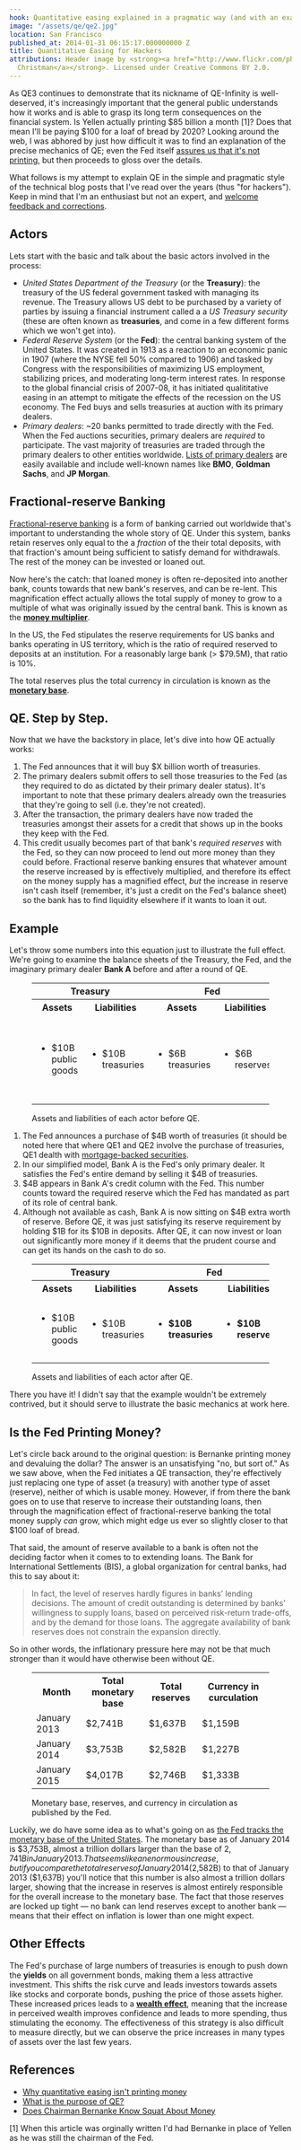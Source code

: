 ```yaml
---
hook: Quantitative easing explained in a pragmatic way (and with an example).
image: "/assets/qe/qe2.jpg"
location: San Francisco
published_at: 2014-01-31 06:15:17.000000000 Z
title: Quantitative Easing for Hackers
attributions: Header image by <strong><a href="http://www.flickr.com/photos/gammaman/6242455757/">Eli
  Christman</a></strong>. Licensed under Creative Commons BY 2.0.
---
```


As QE3 continues to demonstrate that its nickname of QE-Infinity is well-deserved, it's increasingly important that the general public understands how it works and is able to grasp its long term consequences on the financial system. Is Yellen actually printing $85 billion a month [1]? Does that mean I'll be paying $100 for a loaf of bread by 2020? Looking around the web, I was abhored by just how difficult it was to find an explanation of the precise mechanics of QE; even the Fed itself [assures us that it's not printing](http://www.federalreserve.gov/faqs/money_12853.htm), but then proceeds to gloss over the details.

What follows is my attempt to explain QE in the simple and pragmatic style of the technical blog posts that I've read over the years (thus "for hackers"). Keep in mind that I'm an enthusiast but not an expert, and [welcome feedback and corrections](mailto:brandur@brandur.org).

## Actors

Lets start with the basic and talk about the basic actors involved in the process:

* *United States Department of the Treasury* (or the **Treasury**): the treasury of the US federal government tasked with managing its revenue. The Treasury allows US debt to be purchased by a variety of parties by issuing a financial instrument called a a _US Treasury security_ (these are often known as **treasuries**, and come in a few different forms which we won't get into).
* *Federal Reserve System* (or the **Fed**): the central banking system of the United States. It was created in 1913 as a reaction to an economic panic in 1907 (where the NYSE fell 50% compared to 1906) and tasked by Congress with the responsibilities of maximizing US employment, stabilizing prices, and moderating long-term interest rates. In response to the global financial crisis of 2007-08, it has initiated qualititative easing in an attempt to mitigate the effects of the recession on the US economy. The Fed buys and sells treasuries at auction with its primary dealers.
* *Primary dealers*: ~20 banks permitted to trade directly with the Fed. When the Fed auctions securities, primary dealers are _required_ to participate. The vast majority of treasuries are traded through the primary dealers to other entities worldwide. [Lists of primary dealers](http://en.wikipedia.org/wiki/Primary_dealer#Current_list) are easily available and include well-known names like **BMO**, **Goldman Sachs**, and **JP Morgan**.

## Fractional-reserve Banking

[Fractional-reserve banking](http://en.wikipedia.org/wiki/Fractional_reserve_banking) is a form of banking carried out worldwide that's important to understanding the whole story of QE. Under this system, banks retain reserves only equal to the a _fraction_ of the their total deposits, with that fraction's amount being sufficient to satisfy demand for withdrawals. The rest of the money can be invested or loaned out.

Now here's the catch: that loaned money is often re-deposited into another bank, counts towards that new bank's reserves, and can be re-lent. This magnification effect actually allows the total supply of money to grow to a multiple of what was originally issued by the central bank. This is known as the **[money multiplier](http://en.wikipedia.org/wiki/Money_multiplier)**.

In the US, the Fed stipulates the reserve requirements for US banks and banks operating in US territory, which is the ratio of required reserved to deposits at an institution. For a reasonably large bank (> $79.5M), that ratio is 10%.

The total reserves plus the total currency in circulation is known as the **[monetary base](http://en.wikipedia.org/wiki/Monetary_base)**.

## QE. Step by Step.

Now that we have the backstory in place, let's dive into how QE actually works:

1. The Fed announces that it will buy $X billion worth of treasuries.
1. The primary dealers submit offers to sell those treasuries to the Fed (as they required to do as dictated by their primary dealer status). It's important to note that these primary dealers already own the treasuries that they're going to sell (i.e. they're not created).
1. After the transaction, the primary dealers have now traded the treasuries amongst their assets for a credit that shows up in the books they keep with the Fed.
1. This credit usually becomes part of that bank's _required reserves_ with the Fed, so they can now proceed to lend out more money than they could before. Fractional reserve banking ensures that whatever amount the reserve increased by is effectively multiplied, and therefore its effect on the money supply has a magnified effect, _but_ the increase in reserve isn't cash itself (remember, it's just a credit on the Fed's balance sheet) so the bank has to find liquidity elsewhere if it wants to loan it out.

## Example

Let's throw some numbers into this equation just to illustrate the full effect. We're going to examine the balance sheets of the Treasury, the Fed, and the imaginary primary dealer **Bank A** before and after a round of QE.

<figure>
  <table>
    <tr>
      <th colspan="2">Treasury</th>
      <th colspan="2">Fed</th>
      <th colspan="2">Bank A</th>
    </tr>
    <tr>
      <th>Assets</th>
      <th>Liabilities</th>
      <th>Assets</th>
      <th>Liabilities</th>
      <th>Assets</th>
      <th>Liabilities</th>
    </tr>
    <tr>
      <td>
        <ul>
          <li>$10B public goods</li>
        </ul>
      </td>
      <td>
        <ul>
          <li>$10B treasuries</li>
        </ul>
      </td>
      <td>
        <ul>
          <li>$6B treasuries</li>
        </ul>
      </td>
      <td>
        <ul>
          <li>$6B reserves</li>
        </ul>
      </td>
      <td>
        <ul>
          <li>$1B reserves</li>
          <li>$5B loans</li>
          <li>$4B treasuries</li>
        </ul>
      <td>
        <ul>
          <li>$10B deposits</li>
        </ul>
      </td>
    </tr>
  </table>
  <figcaption>Assets and liabilities of each actor before QE.</figcaption>
</figure>

1. The Fed announces a purchase of $4B worth of treasuries (it should be noted here that where QE1 and QE2 involve the purchase of treasuries, QE1 dealth with [mortgage-backed securities](http://en.wikipedia.org/wiki/Mortgage-backed_securities).
1. In our simplified model, Bank A is the Fed's only primary dealer. It satisfies the Fed's entire demand by selling it $4B of treasuries.
1. $4B appears in Bank A's credit column with the Fed. This number counts toward the required reserve which the Fed has mandated as part of its role of central bank.
1. Although not available as cash, Bank A is now sitting on $4B extra worth of reserve. Before QE, it was just satisfying its reserve requirement by holding $1B for its $10B in deposits. After QE, it can now invest or loan out significantly more money if it deems that the prudent course and can get its hands on the cash to do so.

<figure>
  <table>
    <tr>
      <th colspan="2">Treasury</th>
      <th colspan="2">Fed</th>
      <th colspan="2">Bank A</th>
    </tr>
    <tr>
      <th>Assets</th>
      <th>Liabilities</th>
      <th>Assets</th>
      <th>Liabilities</th>
      <th>Assets</th>
      <th>Liabilities</th>
    </tr>
    <tr>
      <td>
        <ul>
          <li>$10B public goods</li>
        </ul>
      </td>
      <td>
        <ul>
          <li>$10B treasuries</li>
        </ul>
      </td>
      <td>
        <ul>
          <li><strong>$10B treasuries</strong></li>
        </ul>
      </td>
      <td>
        <ul>
          <li><strong>$10B reserves</strong></li>
        </ul>
      </td>
      <td>
        <ul>
          <li><strong>$5B reserves</strong></li>
          <li>$5B loans</li>
        </ul>
      <td>
        <ul>
          <li>$10B deposits</li>
        </ul>
      </td>
    </tr>
  </table>
  <figcaption>Assets and liabilities of each actor after QE.</figcaption>
</figure>

There you have it! I didn't say that the example wouldn't be extremely contrived, but it should serve to illustrate the basic mechanics at work here.

## Is the Fed Printing Money?

Let's circle back around to the original question: is Bernanke printing money and devaluing the dollar? The answer is an unsatisfying "no, but sort of." As we saw above, when the Fed initiates a QE transaction, they're effectively just replacing one type of asset (a treasury) with another type of asset (reserve), neither of which is usable money. However, if from there the bank goes on to use that reserve to increase their outstanding loans, then through the magnification effect of fractional-reserve banking the total money supply _can_ grow, which might edge us ever so slightly closer to that $100 loaf of bread.

That said, the amount of reserve available to a bank is often not the deciding factor when it comes to to extending loans. The Bank for International Settlements (BIS), a global organization for central banks, had this to say about it:

> In fact, the level of reserves hardly figures in banks’ lending decisions. The amount of credit outstanding is determined by banks’ willingness to supply loans, based on perceived risk-return trade-offs, and by the demand for those loans. The aggregate availability of bank reserves does not constrain the expansion directly.

So in other words, the inflationary pressure here may not be that much stronger than it would have otherwise been without QE.

<figure>
  <table>
    <tr>
      <th>Month</th>
      <th>Total monetary base</th>
      <th>Total reserves</th>
      <th>Currency in curculation</th>
    </tr>
    <tr>
      <td>January 2013</td>
      <td>$2,741B</td>
      <td>$1,637B</td>
      <td>$1,159B</td>
    </tr>
    <tr>
      <td>January 2014</td>
      <td>$3,753B</td>
      <td>$2,582B</td>
      <td>$1,227B</td>
    </tr>
    <tr>
      <td>January 2015</td>
      <td>$4,017B</td>
      <td>$2,746B</td>
      <td>$1,333B</td>
    </tr>
  </table>
  <figcaption>Monetary base, reserves, and currency in circulation as published by the Fed.</figcaption>
</figure>

Luckily, we do have some idea as to what's going on as [the Fed tracks the monetary base of the United States](http://www.federalreserve.gov/releases/H3/Current/). The monetary base as of January 2014 is $3,753B, almost a trillion dollars larger than the base of $2,741B in January 2013. That seems like an enormous increase, but if you compare the total reserves of January 2014 ($2,582B) to that of January 2013 ($1,637B) you'll notice that this number is also almost a trillion dollars larger, showing that the increase in reserves is almost entirely responsible for the overall increase to the monetary base. The fact that those reserves are locked up tight &mdash; no bank can lend reserves except to another bank &mdash; means that their effect on inflation is lower than one might expect.

## Other Effects

The Fed's purchase of large numbers of treasuries is enough to push down the **yields** on all government bonds, making them a less attractive investment. This shifts the risk curve and leads investors towards assets like stocks and corporate bonds, pushing the price of those assets higher. These increased prices leads to a **[wealth effect](http://en.wikipedia.org/wiki/Wealth_effect)**, meaning that the increase in perceived wealth improves confidence and leads to more spending, thus stimulating the economy. The effectiveness of this strategy is also difficult to measure directly, but we can observe the price increases in many types of assets over the last few years.

## References

* [Why quantitative easing isn't printing money](http://www.cnbc.com/id/100760150)
* [What is the purpose of QE?](http://www.ritholtz.com/blog/2012/12/what-is-the-purpose-of-qe/)
* [Does Chairman Bernanke Know Squat About Money](http://www.economonitor.com/lrwray/2012/04/19/does-chairman-bernanke-know-squat-about-money/)

[1] When this article was orginally written I'd had Bernanke in place of Yellen as he was still the chairman of the Fed.

